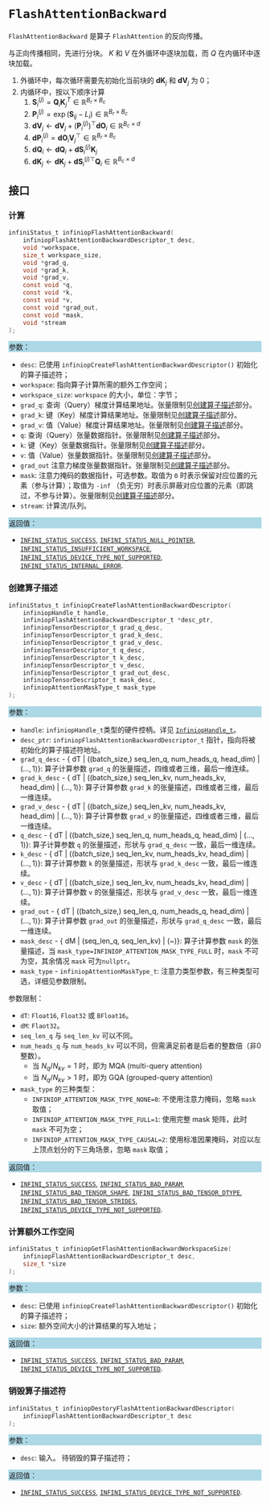 # `FlashAttentionBackward`

`FlashAttentionBackward` 是算子 `FlashAttention` 的反向传播。

与正向传播相同，先进行分块。 $K$ 和 $V$ 在外循环中逐块加载，而 $Q$ 在内循环中逐块加载。

1. 外循环中，每次循环需要先初始化当前块的 $\mathbf{d}\mathbf{K}_j$ 和 $\mathbf{d}\mathbf{V}_j$ 为 0；
2. 内循环中，按以下顺序计算
    1. $\mathbf{S}_i^{(j)}=\mathbf{Q}_i\mathbf{K}_j^T\in\mathbb{R}^{B_r\times B_c}$
    2. $\mathbf{P}_i^{(j)}=\exp(\mathbf{S} _{ij}-L_i)\in\mathbb{R}^{B_r\times B_c}$
    3. $\mathbf{d}\mathbf{V}_j\leftarrow\mathbf{d}\mathbf{V}_j+(\mathbf{P}_i^{(j)})^\top\mathbf{d}\mathbf{O}_i\in\mathbb{R}^{B_c\times d}$
    4. $\mathbf{dP}_i^{(j)}=\mathbf{dO}_i\mathbf{V}_j^\top\in\mathbb{R}^{B_r\times B_c}$
    5. $\mathbf{dQ}_i\leftarrow\mathbf{dQ}_i+\mathbf{dS}_i^{(j)}\mathbf{K}_j$
    6. $\mathbf{dK}_j\leftarrow\mathbf{dK}_j+\mathbf{dS}_i^{(j)\top}\mathbf{Q}_i\in\mathbb{R}^{B_c\times d}$

## 接口

### 计算

```c
infiniStatus_t infiniopFlashAttentionBackward(
    infiniopFlashAttentionBackwardDescriptor_t desc,
    void *workspace,
    size_t workspace_size,
    void *grad_q,
    void *grad_k,
    void *grad_v,
    const void *q,
    const void *k,
    const void *v,
    const void *grad_out,
    const void *mask,
    void *stream
);
```

<div style="background-color: lightblue; padding: 1px;"> 参数： </div>

- `desc`:
  已使用 `infiniopCreateFlashAttentionBackwardDescriptor()` 初始化的算子描述符；
- `workspace`:
  指向算子计算所需的额外工作空间；
- `workspace_size`:
  `workspace` 的大小，单位：字节；
- `grad_q`:
  查询（Query）梯度计算结果地址。张量限制见[创建算子描述](#创建算子描述)部分。
- `grad_k`:
  键（Key）梯度计算结果地址。张量限制见[创建算子描述](#创建算子描述)部分。
- `grad_v`:
  值（Value）梯度计算结果地址。张量限制见[创建算子描述](#创建算子描述)部分。
- `q`:
  查询（Query）张量数据指针。张量限制见[创建算子描述](#创建算子描述)部分。
- `k`:
  键（Key）张量数据指针。张量限制见[创建算子描述](#创建算子描述)部分。
- `v`:
  值（Value）张量数据指针。张量限制见[创建算子描述](#创建算子描述)部分。
- `grad_out`
  注意力梯度张量数据指针。张量限制见[创建算子描述](#创建算子描述)部分。
- `mask`:
  注意力掩码的数据指针，可选参数。取值为 `0` 时表示保留对应位置的元素（参与计算）；取值为 `-inf` （负无穷）时表示屏蔽对应位置的元素（即跳过，不参与计算）。张量限制见[创建算子描述](#创建算子描述)部分。
- `stream`:
  计算流/队列。

<div style="background-color: lightblue; padding: 1px;">  返回值：</div>

- [`INFINI_STATUS_SUCCESS`], [`INFINI_STATUS_NULL_POINTER`], [`INFINI_STATUS_INSUFFICIENT_WORKSPACE`], [`INFINI_STATUS_DEVICE_TYPE_NOT_SUPPORTED`], [`INFINI_STATUS_INTERNAL_ERROR`].

### 创建算子描述

```c
infiniStatus_t infiniopCreateFlashAttentionBackwardDescriptor(
    infiniopHandle_t handle,
    infiniopFlashAttentionBackwardDescriptor_t *desc_ptr,
    infiniopTensorDescriptor_t grad_q_desc,
    infiniopTensorDescriptor_t grad_k_desc,
    infiniopTensorDescriptor_t grad_v_desc,
    infiniopTensorDescriptor_t q_desc,
    infiniopTensorDescriptor_t k_desc,
    infiniopTensorDescriptor_t v_desc,
    infiniopTensorDescriptor_t grad_out_desc,
    infiniopTensorDescriptor_t mask_desc,
    infiniopAttentionMaskType_t mask_type
);
```

<div style="background-color: lightblue; padding: 1px;"> 参数：</div>

- `handle`:
  `infiniopHandle_t`类型的硬件控柄。详见 [`InfiniopHandle_t`]。
- `desc_ptr`:
  `infiniopFlashAttentionBackwardDescriptor_t` 指针，指向将被初始化的算子描述符地址。
- `grad_q_desc` - { dT | ((batch_size,) seq_len_q, num_heads_q, head_dim) | ($\ldots, 1$)}:
  算子计算参数 `grad_q` 的张量描述，四维或者三维，最后一维连续。
- `grad_k_desc` - { dT | ((batch_size,) seq_len_kv, num_heads_kv, head_dim) | ($\ldots, 1$)}:
  算子计算参数 `grad_k` 的张量描述，四维或者三维，最后一维连续。
- `grad_v_desc` - { dT | ((batch_size,) seq_len_kv, num_heads_kv, head_dim) | ($\ldots, 1$)}:
  算子计算参数 `grad_v` 的张量描述，四维或者三维，最后一维连续。
- `q_desc` - { dT | ((batch_size,) seq_len_q, num_heads_q, head_dim) | ($\ldots, 1$)}:
  算子计算参数 `q` 的张量描述，形状与 `grad_q_desc` 一致，最后一维连续。
- `k_desc` - { dT | ((batch_size,) seq_len_kv, num_heads_kv, head_dim) | ($\ldots, 1$)}:
  算子计算参数 `k` 的张量描述，形状与 `grad_k_desc` 一致，最后一维连续。
- `v_desc` - { dT | ((batch_size,) seq_len_kv, num_heads_kv, head_dim) | ($\ldots, 1$)}:
  算子计算参数 `v` 的张量描述，形状与 `grad_v_desc` 一致，最后一维连续。
- `grad_out` - { dT | ((batch_size,) seq_len_q, num_heads_q, head_dim) | ($\ldots, 1$)}:
  算子计算参数 `grad_out` 的张量描述，形状与 `grad_q_desc` 一致，最后一维连续。
- `mask_desc` - { dM | (seq_len_q, seq_len_kv) | (~)}:
  算子计算参数 `mask` 的张量描述，当 `mask_type=INFINIOP_ATTENTION_MASK_TYPE_FULL` 时，`mask` 不可为空，其余情况 `mask` 可为`nullptr`。
- `mask_type` - `infiniopAttentionMaskType_t`:
  注意力类型参数，有三种类型可选，详细见参数限制。

参数限制：

- `dT`: `Float16`, `Float32` 或 `BFloat16`。
- `dM`: `Flaot32`。
- `seq_len_q` 与 `seq_len_kv` 可以不同。
- `num_heads_q` 与 `num_heads_kv` 可以不同，但需满足前者是后者的整数倍（非0整数）。
  - 当 $N_q/N_{kv}=1$ 时，即为 MQA (multi-query attention)
  - 当 $N_q/N_{kv}>1$ 时，即为 GQA (grouped-query attention)
- `mask_type` 的三种类型：
  - `INFINIOP_ATTENTION_MASK_TYPE_NONE=0`: 不使用注意力掩码，忽略 `mask` 取值；
  - `INFINIOP_ATTENTION_MASK_TYPE_FULL=1`: 使用完整 mask 矩阵，此时 `mask` 不可为空；
  - `INFINIOP_ATTENTION_MASK_TYPE_CAUSAL=2`: 使用标准因果掩码，对应以左上顶点划分的下三角场景，忽略 `mask` 取值；

<div style="background-color: lightblue; padding: 1px;"> 返回值：</div>

- [`INFINI_STATUS_SUCCESS`], [`INFINI_STATUS_BAD_PARAM`],  [`INFINI_STATUS_BAD_TENSOR_SHAPE`], [`INFINI_STATUS_BAD_TENSOR_DTYPE`], [`INFINI_STATUS_BAD_TENSOR_STRIDES`], [`INFINI_STATUS_DEVICE_TYPE_NOT_SUPPORTED`].

### 计算额外工作空间

```c
infiniStatus_t infiniopGetFlashAttentionBackwardWorkspaceSize(
    infiniopFlashAttentionBackwardDescriptor_t desc,
    size_t *size
);
```

<div style="background-color: lightblue; padding: 1px;"> 参数：</div>

- `desc`:
  已使用 `infiniopCreateFlashAttentionBackwardDescriptor()` 初始化的算子描述符；
- `size`:
  额外空间大小的计算结果的写入地址；

<div style="background-color: lightblue; padding: 1px;"> 返回值：</div>

- [`INFINI_STATUS_SUCCESS`], [`INFINI_STATUS_BAD_PARAM`], [`INFINI_STATUS_DEVICE_TYPE_NOT_SUPPORTED`].

### 销毁算子描述符

```c
infiniStatus_t infiniopDestoryFlashAttentionBackwardDescriptor(
    infiniopFlashAttentionBackwardDescriptor_t desc
);
```

<div style="background-color: lightblue; padding: 1px;"> 参数： </div>

- `desc`:
  输入。 待销毁的算子描述符；

<div style="background-color: lightblue; padding: 1px;"> 返回值： </div>

- [`INFINI_STATUS_SUCCESS`], [`INFINI_STATUS_DEVICE_TYPE_NOT_SUPPORTED`].

<!-- 链接 -->
[`InfiniopHandle_t`]: /infiniop/handle/README.md

[`INFINI_STATUS_SUCCESS`]: /common/status/README.md#INFINI_STATUS_SUCCESS
[`INFINI_STATUS_BAD_PARAM`]: /common/status/README.md#INFINI_STATUS_BAD_PARAM
[`INFINI_STATUS_DEVICE_TYPE_NOT_SUPPORTED`]: /common/status/README.md#INFINI_STATUS_DEVICE_TYPE_NOT_SUPPORTED
[`INFINI_STATUS_BAD_TENSOR_SHAPE`]: /common/status/README.md#INFINI_STATUS_BAD_TENSOR_SHAPE
[`INFINI_STATUS_BAD_TENSOR_DTYPE`]: /common/status/README.md#INFINI_STATUS_BAD_TENSOR_DTYPE
[`INFINI_STATUS_BAD_TENSOR_STRIDES`]: /common/status/README.md#INFINI_STATUS_BAD_TENSOR_STRIDES
[`INFINI_STATUS_NULL_POINTER`]:/common/status/README.md#INFINI_STATUS_NULL_POINTER
[`INFINI_STATUS_INSUFFICIENT_WORKSPACE`]:/common/status/README.md#INFINI_STATUS_INSUFFICIENT_WORKSPACE
[`INFINI_STATUS_INTERNAL_ERROR`]:/common/status/README.md#INFINI_STATUS_INTERNAL_ERROR
